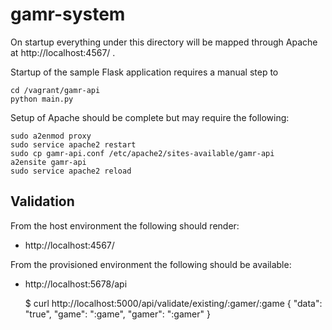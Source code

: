 # gamr-system

On startup everything under this directory will be mapped through Apache
at http://localhost:4567/ .

Startup of the sample Flask application requires a manual step to 

    cd /vagrant/gamr-api
    python main.py

Setup of Apache should be complete but may require the following:

    sudo a2enmod proxy
    sudo service apache2 restart
    sudo cp gamr-api.conf /etc/apache2/sites-available/gamr-api
    a2ensite gamr-api
    sudo service apache2 reload


## Validation

From the host environment the following should render: 

- http://localhost:4567/ 

From the provisioned environment the following should be available: 

- http://localhost:5678/api

    $ curl http://localhost:5000/api/validate/existing/:gamer/:game
    {
      "data": "true",
      "game": ":game",
      "gamer": ":gamer"
    }


